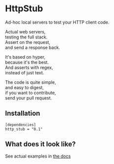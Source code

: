 # HttpStub

Ad-hoc local servers to test your HTTP client code.

Actual web servers,  
testing the full stack.  
Assert on the request,  
and send a response back.  

It's based on hyper,  
because it's the best.  
And asserts with regex,  
instead of just text.  

The code is quite simple,  
and easy to digest,  
if you want to contribute,  
send your pull request.  

## Installation
    [dependencies]
    http_stub = "0.1"

## What does it look like?

See actual examples in [the docs](http://bitex-la.github.io/rust-http-stub/http_stub/index.html)

    
